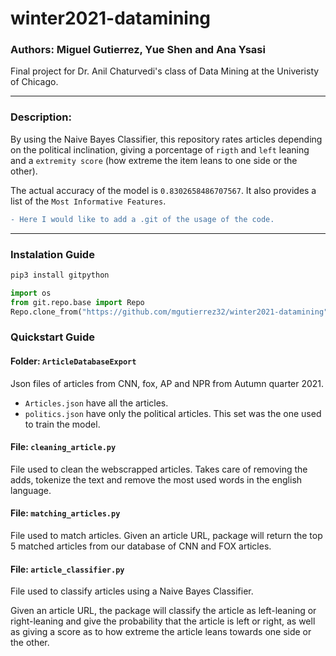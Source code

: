 # winter2021-datamining 

### Authors: Miguel Gutierrez, Yue Shen and Ana Ysasi

Final project for Dr. Anil Chaturvedi's class of Data Mining at the Univeristy of Chicago.

---

### Description:

By using the Naive Bayes Classifier, this repository rates articles depending on the political inclination, giving a porcentage of `rigth` and `left` leaning and a `extremity score` (how extreme the item leans to one side or the other).

The actual accuracy of the model is `0.8302658486707567`. It also provides a list of the `Most Informative Features`.
 
```diff
- Here I would like to add a .git of the usage of the code.
```

---

### Instalation Guide

```python
pip3 install gitpython

import os
from git.repo.base import Repo
Repo.clone_from("https://github.com/mgutierrez32/winter2021-datamining", "folderToSave")
```

### Quickstart Guide

#### Folder: `ArticleDatabaseExport`

Json files of articles from CNN, fox, AP and NPR from Autumn quarter 2021. 

* `Articles.json` have all the articles.
* `politics.json` have only the political articles. This set was the one used to train the model.

#### File: `cleaning_article.py`

File used to clean the webscrapped articles. Takes care of removing the adds, tokenize the text and remove the most used words in the english language.

#### File: `matching_articles.py`

File used to match articles. Given an article URL, package will return the top 5 matched articles from our database of CNN and FOX articles.

#### File: `article_classifier.py`

File used to classify articles using a Naive Bayes Classifier.

Given an article URL, the package will classify the article as left-leaning or right-leaning and give the probability that the article is left or right, as well as giving a score as to how extreme the article leans towards one side or the other.
